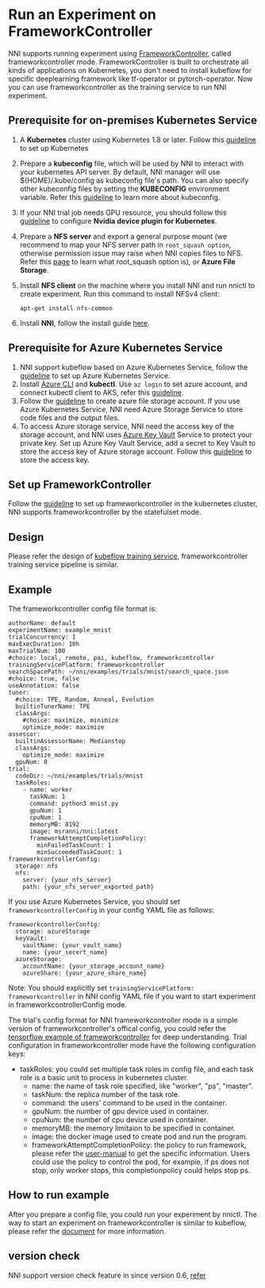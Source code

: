 **Run an Experiment on FrameworkController**
===
NNI supports running experiment using [FrameworkController](https://github.com/Microsoft/frameworkcontroller), called frameworkcontroller mode. FrameworkController is built to orchestrate all kinds of applications on Kubernetes, you don't need to install kubeflow for specific deeplearning framework like tf-operator or pytorch-operator. Now you can use frameworkcontroller as the training service to run NNI experiment.

## Prerequisite for on-premises Kubernetes Service
1. A **Kubernetes** cluster using Kubernetes 1.8 or later. Follow this [guideline](https://kubernetes.io/docs/setup/) to set up Kubernetes
2. Prepare a **kubeconfig** file, which will be used by NNI to interact with your kubernetes API server. By default, NNI manager will use $(HOME)/.kube/config as kubeconfig file's path. You can also specify other kubeconfig files by setting the **KUBECONFIG** environment variable. Refer this [guideline]( https://kubernetes.io/docs/concepts/configuration/organize-cluster-access-kubeconfig) to learn more about kubeconfig.
3. If your NNI trial job needs GPU resource, you should follow this [guideline](https://github.com/NVIDIA/k8s-device-plugin) to configure **Nvidia device plugin for Kubernetes**.
4. Prepare a **NFS server** and export a general purpose mount (we recommend to map your NFS server path in `root_squash option`, otherwise permission issue may raise when NNI copies files to NFS. Refer this [page](https://linux.die.net/man/5/exports) to learn what root_squash option is), or **Azure File Storage**.
5. Install **NFS client** on the machine where you install NNI and run nnictl to create experiment. Run this command to install NFSv4 client:
    ```
    apt-get install nfs-common
    ```

6. Install **NNI**, follow the install guide [here](QuickStart.md).

## Prerequisite for Azure Kubernetes Service
1. NNI support kubeflow based on Azure Kubernetes Service, follow the [guideline](https://azure.microsoft.com/en-us/services/kubernetes-service/) to set up Azure Kubernetes Service.
2. Install [Azure CLI](https://docs.microsoft.com/en-us/cli/azure/install-azure-cli?view=azure-cli-latest) and __kubectl__.  Use `az login` to set azure account, and connect kubectl client to AKS, refer this [guideline](https://docs.microsoft.com/en-us/azure/aks/kubernetes-walkthrough#connect-to-the-cluster).
3. Follow the [guideline](https://docs.microsoft.com/en-us/azure/storage/common/storage-quickstart-create-account?tabs=portal) to create azure file storage account. If you use Azure Kubernetes Service, NNI need Azure Storage Service to store code files and the output files.
4. To access Azure storage service, NNI need the access key of the storage account, and NNI uses [Azure Key Vault](https://azure.microsoft.com/en-us/services/key-vault/) Service to protect your private key. Set up Azure Key Vault Service, add a secret to Key Vault to store the access key of Azure storage account. Follow this [guideline](https://docs.microsoft.com/en-us/azure/key-vault/quick-create-cli) to store the access key.


## Set up FrameworkController
Follow the [guideline](https://github.com/Microsoft/frameworkcontroller/tree/master/example/run) to set up frameworkcontroller in the kubernetes cluster, NNI supports frameworkcontroller by the statefulset mode.

## Design
Please refer the design of [kubeflow training service](./KubeflowMode.md), frameworkcontroller training service pipeline is similar.

## Example

The frameworkcontroller config file format is:
```
authorName: default
experimentName: example_mnist
trialConcurrency: 1
maxExecDuration: 10h
maxTrialNum: 100
#choice: local, remote, pai, kubeflow, frameworkcontroller
trainingServicePlatform: frameworkcontroller
searchSpacePath: ~/nni/examples/trials/mnist/search_space.json
#choice: true, false
useAnnotation: false
tuner:
  #choice: TPE, Random, Anneal, Evolution
  builtinTunerName: TPE
  classArgs:
    #choice: maximize, minimize
    optimize_mode: maximize
assessor:
  builtinAssessorName: Medianstop
  classArgs:
    optimize_mode: maximize
  gpuNum: 0
trial:
  codeDir: ~/nni/examples/trials/mnist
  taskRoles:
    - name: worker
      taskNum: 1
      command: python3 mnist.py
      gpuNum: 1
      cpuNum: 1
      memoryMB: 8192
      image: msranni/nni:latest
      frameworkAttemptCompletionPolicy:
        minFailedTaskCount: 1
        minSucceededTaskCount: 1
frameworkcontrollerConfig:
  storage: nfs
  nfs:
    server: {your_nfs_server}
    path: {your_nfs_server_exported_path}
```
If you use Azure Kubernetes Service, you should  set `frameworkcontrollerConfig` in your config YAML file as follows:
```
frameworkcontrollerConfig:
  storage: azureStorage
  keyVault:
    vaultName: {your_vault_name}
    name: {your_secert_name}
  azureStorage:
    accountName: {your_storage_account_name}
    azureShare: {your_azure_share_name}
```
Note: You should explicitly set `trainingServicePlatform: frameworkcontroller` in NNI config YAML file if you want to start experiment in frameworkcontrollerConfig mode.

The trial's config format for NNI frameworkcontroller mode is a simple version of frameworkcontroller's offical config, you could refer the [tensorflow example of frameworkcontroller](https://github.com/Microsoft/frameworkcontroller/blob/master/example/framework/scenario/tensorflow/cpu/tensorflowdistributedtrainingwithcpu.yaml) for deep understanding.
Trial configuration in frameworkcontroller mode have the following configuration keys:
* taskRoles: you could set multiple task roles in config file, and each task role is a basic unit to process in kubernetes cluster.
   * name: the name of task role specified, like "worker", "ps", "master".
   * taskNum: the replica number of the task role.
   * command: the users' command to be used in the container.
   * gpuNum: the number of gpu device used in container.
   * cpuNum: the number of cpu device used in container.
   * memoryMB: the memory limitaion to be specified in container.
   * image: the docker image used to create pod and run the program.
   * frameworkAttemptCompletionPolicy: the policy to run framework, please refer the [user-manual](https://github.com/Microsoft/frameworkcontroller/blob/master/doc/user-manual.md#frameworkattemptcompletionpolicy) to get the specific information. Users could use the policy to control the pod, for example, if ps does not stop, only worker stops, this completionpolicy could helps stop ps.

## How to run example
After you prepare a config file, you could run your experiment by nnictl. The way to start an experiment on frameworkcontroller is similar to kubeflow, please refer the [document](./KubeflowMode.md) for more information.

## version check
NNI support version check feature in since version 0.6, [refer](PaiMode.md)